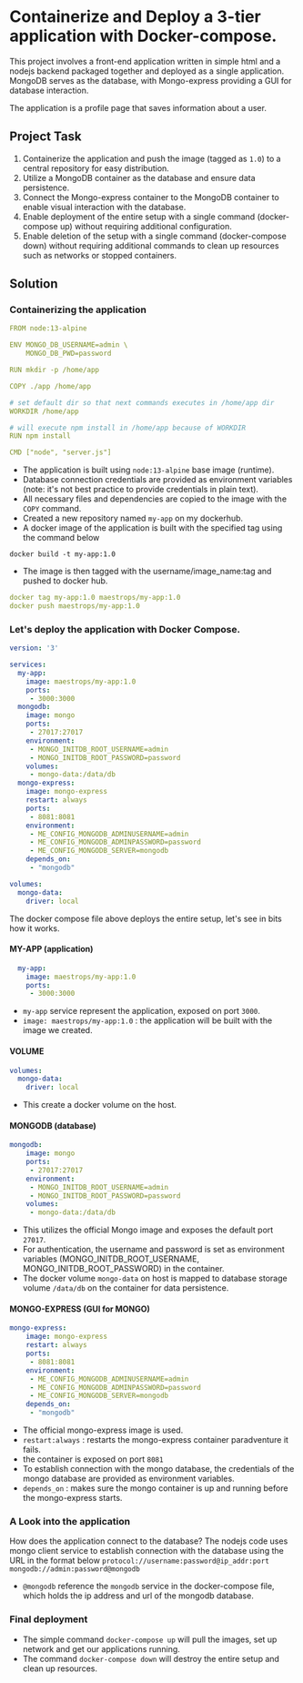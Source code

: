 
# Containerize and Deploy a 3-tier application with Docker-compose.

This project involves a front-end application written in simple html and a nodejs backend packaged together and deployed as a single application. MongoDB serves as the database, with Mongo-express providing a GUI for database interaction.

The application is a profile page that saves information about a user.


## Project Task
1. Containerize the application and push the image (tagged as `1.0`) to a central repository for easy distribution.
2. Utilize a MongoDB container as the database and ensure data persistence.
3. Connect the Mongo-express container to the MongoDB container to enable visual interaction with the database.
4. Enable deployment of the entire setup with a single command (docker-compose up) without requiring additional configuration.
5. Enable deletion of the setup with a single command (docker-compose down) without requiring additional commands to clean up resources such as networks or stopped containers.
## Solution 
### Containerizing the application
```yaml
FROM node:13-alpine

ENV MONGO_DB_USERNAME=admin \
    MONGO_DB_PWD=password

RUN mkdir -p /home/app

COPY ./app /home/app

# set default dir so that next commands executes in /home/app dir
WORKDIR /home/app

# will execute npm install in /home/app because of WORKDIR
RUN npm install

CMD ["node", "server.js"]
```
- The application is built using `node:13-alpine` base image (runtime).
- Database connection credentials are provided as environment variables (note: it's not best practice to provide credentials in plain text).
- All necessary files and dependencies are copied to the image with the `COPY` command.
- Created a new repository named `my-app` on my dockerhub.
- A docker image of the application is built with the specified tag using the command below
``` 
docker build -t my-app:1.0 
``` 
- The image is then tagged with the username/image_name:tag and pushed to docker hub.
```yaml
docker tag my-app:1.0 maestrops/my-app:1.0
docker push maestrops/my-app:1.0
```

### Let's deploy the application with Docker Compose.

```yaml
version: '3'

services:
  my-app:
    image: maestrops/my-app:1.0
    ports:
     - 3000:3000
  mongodb:
    image: mongo
    ports:
     - 27017:27017
    environment:
     - MONGO_INITDB_ROOT_USERNAME=admin
     - MONGO_INITDB_ROOT_PASSWORD=password
    volumes:
     - mongo-data:/data/db
  mongo-express:
    image: mongo-express
    restart: always
    ports:
     - 8081:8081
    environment:
     - ME_CONFIG_MONGODB_ADMINUSERNAME=admin
     - ME_CONFIG_MONGODB_ADMINPASSWORD=password
     - ME_CONFIG_MONGODB_SERVER=mongodb
    depends_on:
     - "mongodb"

volumes:
  mongo-data:
    driver: local
```
The docker compose file above deploys the entire setup, let's see in bits how it works.

#### MY-APP (application)
```yaml
  my-app:
    image: maestrops/my-app:1.0
    ports:
     - 3000:3000
```
- `my-app` service represent the application, exposed on port `3000`.
- `image: maestrops/my-app:1.0` : the application will be built with the image we created.

#### VOLUME 
```yaml
volumes:
  mongo-data:
    driver: local
```
- This create a docker volume on the host.

#### MONGODB (database)
```yaml
mongodb:
    image: mongo
    ports:
     - 27017:27017
    environment:
     - MONGO_INITDB_ROOT_USERNAME=admin
     - MONGO_INITDB_ROOT_PASSWORD=password
    volumes:
     - mongo-data:/data/db
```

- This utilizes the official Mongo image and exposes the default port `27017`.
- For authentication, the username and password is set as environment variables (MONGO_INITDB_ROOT_USERNAME, MONGO_INITDB_ROOT_PASSWORD) in the container.
- The docker volume `mongo-data` on host is mapped to database storage volume `/data/db` on the container for data persistence.

#### MONGO-EXPRESS (GUI for MONGO)
```yaml
mongo-express:
    image: mongo-express
    restart: always
    ports:
     - 8081:8081
    environment:
     - ME_CONFIG_MONGODB_ADMINUSERNAME=admin
     - ME_CONFIG_MONGODB_ADMINPASSWORD=password
     - ME_CONFIG_MONGODB_SERVER=mongodb
    depends_on:
     - "mongodb"
```
- The official mongo-express image is used.
- `restart:always` : restarts the mongo-express container paradventure it fails.
- the container is exposed on port `8081`
- To establish connection with the mongo database, the credentials of the mongo database are provided as environment variables.
- `depends_on` : makes sure the mongo container is up and running before the mongo-express starts.

### A Look into the application
How does the application connect to the database?
The nodejs code uses mongo client service to establish connection with the database using the URL in the format below
`protocol://username:password@ip_addr:port`
`mongodb://admin:password@mongodb`
- `@mongodb` reference the `mongodb` service in the docker-compose file, which holds the ip address and url of the mongodb database.

### Final deployment
- The simple command `docker-compose up` will pull the images, set up network and get our applications running.
- The command `docker-compose down` will destroy the entire setup and clean up resources.

